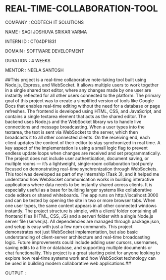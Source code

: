 # REAL-TIME-COLLABORATION-TOOL

COMPANY : CODTECH IT SOLUTIONS

NAME : SAGI JOSHUVA SRIKAR VARMA

INTERN ID : CT04DF1831

DOMAIN : SOFTWARE DEVELOPMENT

DURATION : 4 WEEKS

MENTOR : NEELA SANTOSH

##This project is a real-time collaborative note-taking tool built using Node.js, Express, and WebSocket. It allows multiple users to work together in a single shared text editor, where any changes made by one user are instantly reflected for all other users connected to the platform. The primary goal of this project was to create a simplified version of tools like Google Docs that enables real-time editing without the need for a database or page refreshes.
The frontend is developed using HTML, CSS, and JavaScript, and contains a single textarea element that acts as the shared editor. The backend uses Node.js and the WebSocket library ws to handle live connections and message broadcasting. When a user types into the textarea, the text is sent via WebSocket to the server, which then broadcasts it to all other connected clients. On the receiving end, each client updates the content of their editor to stay synchronized in real time.
A key aspect of the implementation is using a small logic flag to prevent endless update loops when changes are received and set programmatically. The project does not include user authentication, document saving, or multiple rooms — it’s a lightweight, single-room collaboration tool purely focused on demonstrating real-time synchronization through WebSockets. This tool was developed as part of my internship (Task 3), and it helped me understand how WebSocket communication works in building interactive applications where data needs to be instantly shared across clients. It is especially useful as a base for building larger systems like collaborative code editors or shared whiteboards.
The app runs on http://localhost:3000 and can be tested by opening the site in two or more browser tabs. When one user types, the same content appears in all other connected windows instantly. The project structure is simple, with a client/ folder containing all frontend files (HTML, CSS, JS) and a server/ folder with a single Node.js server file (server.js).
All dependencies are managed through package.json, and setup is easy with just a few npm commands. This project demonstrates not just WebSocket implementation, but also basic understanding of client-server architecture and real-time broadcasting logic. Future improvements could include adding user cursors, usernames, saving edits to a file or database, and supporting multiple documents or chat functionality. This project is a great starting point for anyone looking to explore how real-time systems work and how WebSocket technology can be used in building modern collaborative web applications.##

OUTPUT :

